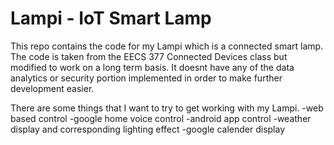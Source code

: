# Lampi - IoT Smart Lamp

This repo contains the code for my Lampi which is a connected smart lamp. The code is taken from the EECS 377 Connected Devices class but modified to work on a long term basis. It doesnt have any of the data analytics or security portion implemented in order to make further development easier. 

There are some things that I want to try to get working with my Lampi. 
-web based control
-google home voice control
-android app control
-weather display and corresponding lighting effect
-google calender display
